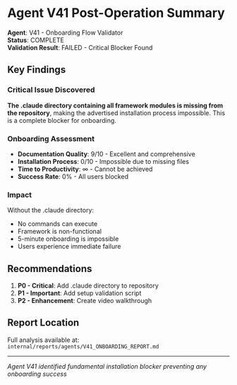 # Agent V41 Post-Operation Summary

**Agent**: V41 - Onboarding Flow Validator  
**Status**: COMPLETE  
**Validation Result**: FAILED - Critical Blocker Found

## Key Findings

### Critical Issue Discovered
**The .claude directory containing all framework modules is missing from the repository**, making the advertised installation process impossible. This is a complete blocker for onboarding.

### Onboarding Assessment
- **Documentation Quality**: 9/10 - Excellent and comprehensive
- **Installation Process**: 0/10 - Impossible due to missing files
- **Time to Productivity**: ∞ - Cannot be achieved
- **Success Rate**: 0% - All users blocked

### Impact
Without the .claude directory:
- No commands can execute
- Framework is non-functional
- 5-minute onboarding is impossible
- Users experience immediate failure

## Recommendations
1. **P0 - Critical**: Add .claude directory to repository
2. **P1 - Important**: Add setup validation script
3. **P2 - Enhancement**: Create video walkthrough

## Report Location
Full analysis available at: `internal/reports/agents/V41_ONBOARDING_REPORT.md`

---
*Agent V41 identified fundamental installation blocker preventing any onboarding success*